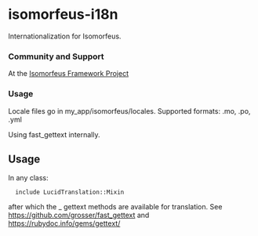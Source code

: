 # isomorfeus-i18n

Internationalization for Isomorfeus.

### Community and Support
At the [Isomorfeus Framework Project](http://isomorfeus.com) 

### Usage
Locale files go in my_app/isomorfeus/locales.
Supported formats: .mo, .po, .yml

Using fast_gettext internally.

## Usage

In any class:
```
  include LucidTranslation::Mixin
```

after which the _ gettext methods are available for translation.
See https://github.com/grosser/fast_gettext and https://rubydoc.info/gems/gettext/
